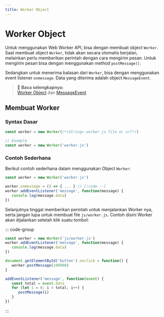 ```yaml
---
title: Worker Object
---
```


# Worker Object

Untuk menggunakan Web Worker API, bisa dengan membuat object `Worker`. Saat membuat object `Worker`, tidak akan secara otomatis berjalan, melainkan perlu memberikan perintah dengan cara mengirim pesan. Untuk mengirim pesan bisa dengan menggunakan method `postMessage()`.

Sedangkan untuk menerima balasan dari `Worker`, bisa dengan menggunakan event listener `onmessage`.
Data yang diterima adalah object `MessageEvent`.

> :memo: **Baca selengkapnya:** <br>
> [Worker Object](https://developer.mozilla.org/en-US/docs/Web/API/Worker) dan [MessageEvent](https://developer.mozilla.org/en-US/docs/Web/API/MessageEvent)

## Membuat Worker

### Syntax Dasar

```js
const worker = new Worker(/*<String> worker js file or url*/)

// Example
const worker = new Worker('worker.js')
```

### Contoh Sederhana

Berikut contoh sederhana dalam menggunakan Object `Worker`:

```js
const worker = new Worker('worker.js')

worker.onmessage = () => { ... } // [!code --]
worker.addEventListener('message', function(message) {
   console.log(message.data)
})
```

Selanjutnya tinggal memberikan perintah untuk menjalankan Worker nya, serta jangan lupa untuk membuat file `js/worker.js`. Contoh disini Worker akan dijalankan setelah klik suatu tombol:

::: code-group
```js [index.js]
const worker = new Worker('js/worker.js')
worker.addEventListener('message', function(message) {
   console.log(message.data)
})

document.getElementById('button').onclick = function() {
   worker.postMessage(100000)
}
```

```js [worker.js]
addEventListener('message', function(event) {
   const total = event.data
   for (let 1 = 0; i < total; i++) {
      postMessage(i)
   }
})
```
:::